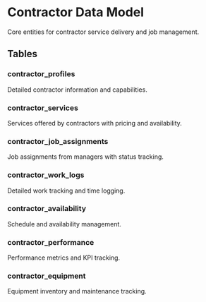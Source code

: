 # Contractor Data Model

Core entities for contractor service delivery and job management.

## Tables

### contractor_profiles
Detailed contractor information and capabilities.

### contractor_services
Services offered by contractors with pricing and availability.

### contractor_job_assignments
Job assignments from managers with status tracking.

### contractor_work_logs
Detailed work tracking and time logging.

### contractor_availability
Schedule and availability management.

### contractor_performance
Performance metrics and KPI tracking.

### contractor_equipment
Equipment inventory and maintenance tracking.
